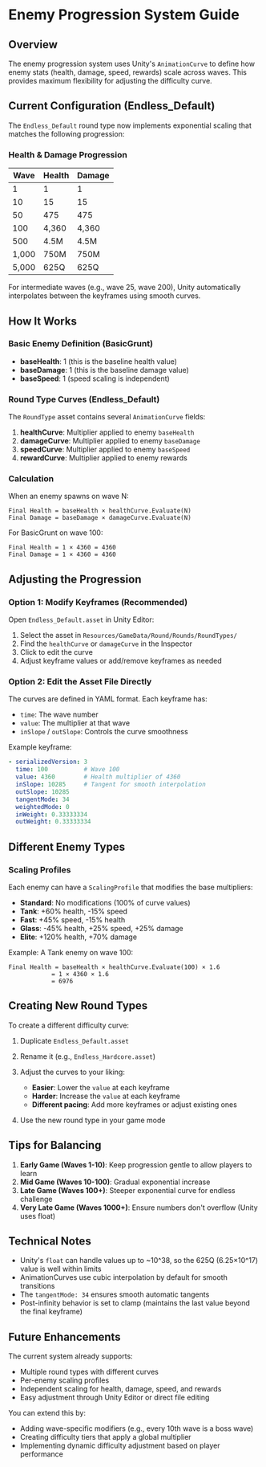# Enemy Progression System Guide

## Overview

The enemy progression system uses Unity's `AnimationCurve` to define how enemy stats (health, damage, speed, rewards) scale across waves. This provides maximum flexibility for adjusting the difficulty curve.

## Current Configuration (Endless_Default)

The `Endless_Default` round type now implements exponential scaling that matches the following progression:

### Health & Damage Progression

| Wave | Health | Damage |
|------|--------|--------|
| 1 | 1 | 1 |
| 10 | 15 | 15 |
| 50 | 475 | 475 |
| 100 | 4,360 | 4,360 |
| 500 | 4.5M | 4.5M |
| 1,000 | 750M | 750M |
| 5,000 | 625Q | 625Q |

For intermediate waves (e.g., wave 25, wave 200), Unity automatically interpolates between the keyframes using smooth curves.

## How It Works

### Basic Enemy Definition (BasicGrunt)
- **baseHealth**: 1 (this is the baseline health value)
- **baseDamage**: 1 (this is the baseline damage value)
- **baseSpeed**: 1 (speed scaling is independent)

### Round Type Curves (Endless_Default)
The `RoundType` asset contains several `AnimationCurve` fields:

1. **healthCurve**: Multiplier applied to enemy `baseHealth`
2. **damageCurve**: Multiplier applied to enemy `baseDamage`
3. **speedCurve**: Multiplier applied to enemy `baseSpeed`
4. **rewardCurve**: Multiplier applied to enemy rewards

### Calculation
When an enemy spawns on wave N:
```
Final Health = baseHealth × healthCurve.Evaluate(N)
Final Damage = baseDamage × damageCurve.Evaluate(N)
```

For BasicGrunt on wave 100:
```
Final Health = 1 × 4360 = 4360
Final Damage = 1 × 4360 = 4360
```

## Adjusting the Progression

### Option 1: Modify Keyframes (Recommended)
Open `Endless_Default.asset` in Unity Editor:
1. Select the asset in `Resources/GameData/Round/Rounds/RoundTypes/`
2. Find the `healthCurve` or `damageCurve` in the Inspector
3. Click to edit the curve
4. Adjust keyframe values or add/remove keyframes as needed

### Option 2: Edit the Asset File Directly
The curves are defined in YAML format. Each keyframe has:
- `time`: The wave number
- `value`: The multiplier at that wave
- `inSlope` / `outSlope`: Controls the curve smoothness

Example keyframe:
```yaml
- serializedVersion: 3
  time: 100          # Wave 100
  value: 4360        # Health multiplier of 4360
  inSlope: 10285     # Tangent for smooth interpolation
  outSlope: 10285
  tangentMode: 34
  weightedMode: 0
  inWeight: 0.33333334
  outWeight: 0.33333334
```

## Different Enemy Types

### Scaling Profiles
Each enemy can have a `ScalingProfile` that modifies the base multipliers:
- **Standard**: No modifications (100% of curve values)
- **Tank**: +60% health, -15% speed
- **Fast**: +45% speed, -15% health
- **Glass**: -45% health, +25% speed, +25% damage
- **Elite**: +120% health, +70% damage

Example: A Tank enemy on wave 100:
```
Final Health = baseHealth × healthCurve.Evaluate(100) × 1.6
            = 1 × 4360 × 1.6
            = 6976
```

## Creating New Round Types

To create a different difficulty curve:

1. Duplicate `Endless_Default.asset`
2. Rename it (e.g., `Endless_Hardcore.asset`)
3. Adjust the curves to your liking:
   - **Easier**: Lower the `value` at each keyframe
   - **Harder**: Increase the `value` at each keyframe
   - **Different pacing**: Add more keyframes or adjust existing ones

4. Use the new round type in your game mode

## Tips for Balancing

1. **Early Game (Waves 1-10)**: Keep progression gentle to allow players to learn
2. **Mid Game (Waves 10-100)**: Gradual exponential increase
3. **Late Game (Waves 100+)**: Steeper exponential curve for endless challenge
4. **Very Late Game (Waves 1000+)**: Ensure numbers don't overflow (Unity uses float)

## Technical Notes

- Unity's `float` can handle values up to ~10^38, so the 625Q (6.25×10^17) value is well within limits
- AnimationCurves use cubic interpolation by default for smooth transitions
- The `tangentMode: 34` ensures smooth automatic tangents
- Post-infinity behavior is set to clamp (maintains the last value beyond the final keyframe)

## Future Enhancements

The current system already supports:
- Multiple round types with different curves
- Per-enemy scaling profiles
- Independent scaling for health, damage, speed, and rewards
- Easy adjustment through Unity Editor or direct file editing

You can extend this by:
- Adding wave-specific modifiers (e.g., every 10th wave is a boss wave)
- Creating difficulty tiers that apply a global multiplier
- Implementing dynamic difficulty adjustment based on player performance
